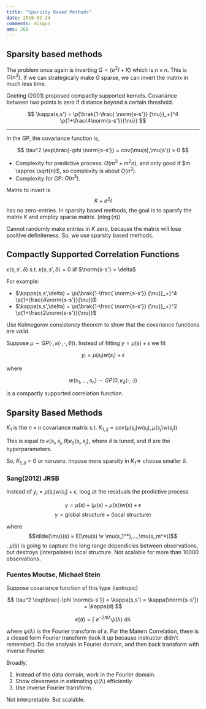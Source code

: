 ```yaml
---
title: "Sparsity Based Methods"
date: 2016-02-24
comments: disqus
ams: 268
---
```


## Sparsity based methods

The problem once again is inverting $G=(\sigma^2I+K)$ which is $n\times n$. This is $O(n^3)$. If we can strategically make $G$ sparse, we can invert the matrix in much less time.

Gneting (2001) proposed compactly supported kernels. Covariance between two points is zero if distance beyond a certain threshold.

$$
  \kappa(s,s') = \p{\brak{1-\frac{ \norm{s-s'}} {\nu}}_+}^4 \p{1+\frac{4\norm{s-s'}}{\nu}}
$$

***

In the GP, the covariance function is,

$$
  \tau^2 \exp\brac{-\phi \norm{s-s'}} = cov(\mu(s),\mu(s')) > 0
$$

- Complexity for predictive process: $O(m^3+m^2n)$, and only good if $m \approx \sqrt{n}$, so complexity is about $O(n^2)$.
- Complexity for GP: $O(n^3)$.

Matrix to invert is $$ K + \sigma^2I $$ has no zero-entries. In sparsity based methods, the goal is to sparsfy the matrix $K$ and employ sparse matrix. ($n\log(n)$)

Cannot randomly make entries in $K$ zero, because the matrix will lose positive definiteness. So, we use sparsity based methods.


## Compactly Supported Correlation Functions

$\kappa(s,s',\delta)$ s.t. $\kappa(s,s',\delta) =0$ iif $\norm{s-s'} > \delta$

For example:

- $\kappa(s,s',\delta) = \p{\brak{1-\frac{ \norm{s-s'}} {\nu}}_+}^4 \p{1+\frac{4\norm{s-s'}}{\nu}}$
- $\kappa(s,s',\delta) = \p{\brak{1-\frac{ \norm{s-s'}} {\nu}}_+}^2 \p{1+\frac{2\norm{s-s'}}{\nu}}$

Use Kolmogorov consistency theorem to show that the covariance functions are *valid*.

Suppose $\mu \sim GP(\cdot, \kappa(\cdot,\cdot,\theta))$. Instead of fitting $y = \mu(s) + \epsilon$ we fit

$$
  y_i = \mu(s_i)w(s_i) + \epsilon
$$

where 

$$
  w(s_1,...,s_n) \sim GP(0,\kappa_\delta(\cdot,\cdot))
$$

is a compactly supported correlation function.

## Sparsity Based Methods

$K_1$  is the $n\times n$ covariance matrix s.t. $K_{1,ij} = cov(\mu(s_i)w(s_i),\mu(s_j)w(s_j))$

This is equal to $\kappa(s_i,s_j,\theta) \kappa_\delta(s_i,s_j)$, where $\delta$ is tuned, and $\theta$ are the hyperparameters.

So, $K_{1,ij} = 0$ or nonzero. Impose more sparsity in $K_1\Rightarrow$  choose smaller $\delta$.

### Sang(2012) JRSB

Instead of $y_i = \mu(s_i)w(s_i) + \epsilon$, loog at the residuals the predictive process 

$$y = \tilde{\mu}(s) + (\mu(s)-\tilde{\mu}(s))w(s) + \epsilon$$
$$y = \text{global structure} + (\text{local structure}) $$

where $$\tilde{\mu}(s) = E[\mu(s) \v \mu(s_1^*),...,\mu(s_m^*)]$$. $\tilde{\mu}(s)$ is going  to capture the long range dependicies between observations, but destroys (interpolates) local structure. Not scalable for more than 10000 observations.


### Fuentes Moutse, Michael Stein

Suppose covariance function of this type (isotropic)

$$
  \tau^2 \exp\brac{-\phi \norm{s-s'}} = \kappa(s,s') = \kappa(\norm{s-s'}) = \kappa(d)
$$

$$
  \kappa(d) = \int~e^{-2\pi i \lambda}\psi(\lambda)~d\lambda
$$

where $\psi(\lambda)$ is the Fourier transform of $\kappa$. For the Matern Correlation, there is a closed form Fourier transform (look it up because instructor didn't remember). Do the analysis in Fourier domain, and then back transform with inverse Fourier.

Broadly,

1. Instead of the data domain, work in the Fourier domain.
2. Show cleverness in estimating $\psi(\lambda)$ efficiently.
3. Use inverse Fourier transform.

Not interpretable. But scalable.
